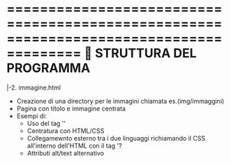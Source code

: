 =======================================================================================
                                📂 STRUTTURA DEL PROGRAMMA
=======================================================================================                                                         
|-2. immagine.html
  - Creazione di una directory per le immagini chiamata es.(img/immaggini)
  - Pagina con titolo e immagine centrata
  - Esempi di:
    - Uso del tag '<img>'
    - Centratura con HTML/CSS
    - Collegamewnto esterno tra i due linguaggi richiamando il CSS all'interno dell'HTML
      con il tag '<link rel="stylesheet" href="style-img.css">?
    - Attributi alt/text alternativo 
